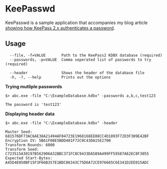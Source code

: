 ﻿KeePasswd
=========

KeePasswd is a sample application that accompanies my blog article [showing how KeePass 2.x authenticates a password]().

Usage
-----

      --file, -f=VALUE       Path to the KeePass2 KDBX database (required)
      --passwords, -p=VALUE  Comma seperated list of passwords to try (required)

      --header               Shows the header of the database file
      -h, -?, --help         Prints out the options

**Trying mutliple passwords**

    $> abc.exe -file "C:\ExampleDatabase.kdbx" -passwords a,b,c,test123

	The password is 'test123'


**Displaying header data**

    $> abc.exe -file "C:\ExampleDatabase.kdbx" -header

    Master Seed: 681576DF73AC6AE38A21494AF04723E1968168EE08CC4D1893F72D3F309E42BF
    Encryption IV: 5B61F08E5BDD401F72C0C43DA15E2700
    Transform Rounds: 6000
    Transform Seed: C723515A30197B562906A32BBC371FC8C9433DA589A499FF59587A62EC8F3055
    Expected Start-Bytes: A45D4E050BF15F3F66B357E1BDC86343C75D6A72CE976665C6E341D2EE015ADC
